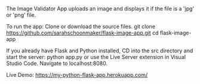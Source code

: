 The Image Validator App uploads an image and displays it if the file is a 'jpg' or 'png' file. 

To run the app:
Clone or download the source files. git clone https://github.com/sarahschoonmaker/flask-image-app.git
cd flask-image-app

If you already have Flask and Python installed, CD into the src directory and start the server: python app.py or use the Live Server extension in Visual Studio Code. Navigate to localhost:8080. 

Live Demo: https://my-python-flask-app.herokuapp.com/

 